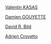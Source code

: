 [Valentin KASAS](https://twitter.com/ValentinKasas)

[Damien GOUYETTE](https://twitter.com/cestpasdur)

[David R. Bild](https://github.com/drbild)

[Adrien Crovetto](https://github.com/Driox)
